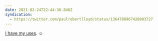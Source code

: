 ```yaml
---
date: 2021-02-24T22:44:36.846Z
syndication:
  - https://twitter.com/paulrobertlloyd/status/1364708967428083727
---
```

[I have my uses](https://twitter.com/HelenWelshHelen/status/1364703358410502144). ☺️
